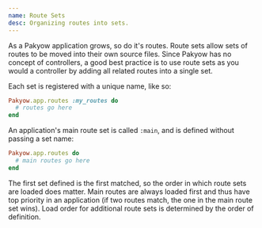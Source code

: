 ```yaml
---
name: Route Sets
desc: Organizing routes into sets.
---
```


As a Pakyow application grows, so do it's routes. Route sets allow sets of routes to be moved into their own source files. Since Pakyow has no concept of controllers, a good best practice is to use route sets as you would a controller by adding all related routes into a single set.

Each set is registered with a unique name, like so:

```ruby
Pakyow.app.routes :my_routes do
  # routes go here
end
```

An application's main route set is called `:main`, and is defined without passing a set name:

```ruby
Pakyow.app.routes do
  # main routes go here
end
```

The first set defined is the first matched, so the order in which route sets are loaded does matter. Main routes are always loaded first and thus have top priority in an application (if two routes match, the one in the main route set wins). Load order for additional route sets is determined by the order of definition.
